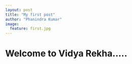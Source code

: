```yaml
---
layout: post
title: "My first post"
author: "Phanindra Kumar"
image:
  feature: first.jpg
---
```

# Welcome to Vidya Rekha.....